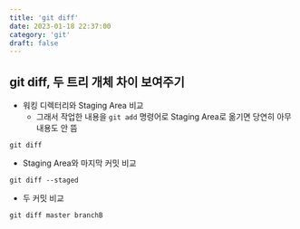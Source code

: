 ```yaml
---
title: 'git diff'
date: 2023-01-18 22:37:00
category: 'git'
draft: false
--- 
```



## git diff, 두 트리 개체 차이 보여주기
- 워킹 디렉터리와 Staging Area 비교
  - 그래서 작업한 내용을 `git add` 명령어로 Staging Area로 옮기면 당연히 아무내용도 안 뜸
```
git diff
```
- Staging Area와 마지막 커밋 비교
```
git diff --staged
```
- 두 커밋 비교
```
git diff master branchB
```